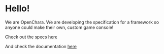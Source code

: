 Hello!
======
We are OpenChara. We are developing the specification for a framework so anyone could make their own, custom game console!

Check out the specs [here](https://docs.google.com/document/d/10dDdrLYjLU0MHTm9aKv4z12S43vRUBYJQVsVxZigzbU/preview)

And check the documentation [here](https://charagame.readthedocs.io)
